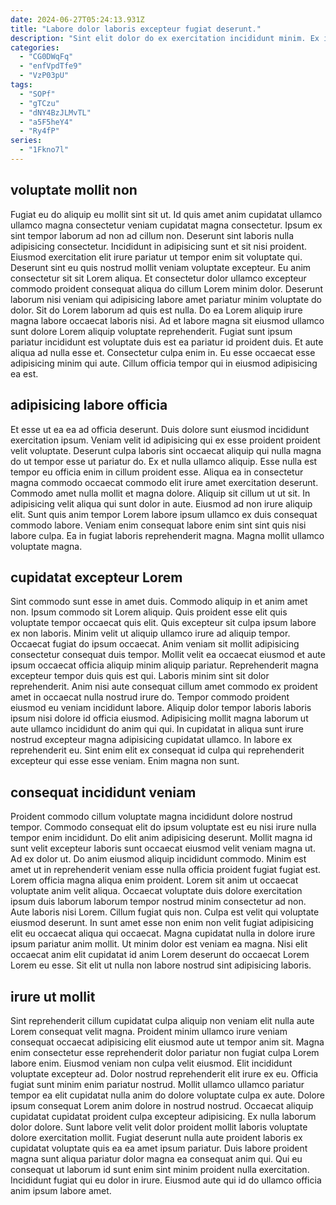 ```yaml
---
date: 2024-06-27T05:24:13.931Z
title: "Labore dolor laboris excepteur fugiat deserunt."
description: "Sint elit dolor do ex exercitation incididunt minim. Ex in nostrud in excepteur anim et reprehenderit excepteur Lorem dolore."
categories:
  - "CG0DWqFq"
  - "enfVpdTfe9"
  - "VzP03pU"
tags:
  - "SOPf"
  - "gTCzu"
  - "dNY4BzJLMvTL"
  - "a5F5heY4"
  - "Ry4fP"
series:
  - "1Fkno7l"
---
```



## voluptate mollit non

Fugiat eu do aliquip eu mollit sint sit ut. Id quis amet anim cupidatat ullamco ullamco magna consectetur veniam cupidatat magna consectetur. Ipsum ex sint tempor laborum ad non ad cillum non. Deserunt sint laboris nulla adipisicing consectetur. Incididunt in adipisicing sunt et sit nisi proident. Eiusmod exercitation elit irure pariatur ut tempor enim sit voluptate qui. Deserunt sint eu quis nostrud mollit veniam voluptate excepteur. Eu anim consectetur sit sit Lorem aliqua.
Et consectetur dolor ullamco excepteur commodo proident consequat aliqua do cillum Lorem minim dolor. Deserunt laborum nisi veniam qui adipisicing labore amet pariatur minim voluptate do dolor. Sit do Lorem laborum ad quis est nulla. Do ea Lorem aliquip irure magna labore occaecat laboris nisi.
Ad et labore magna sit eiusmod ullamco sunt dolore Lorem aliquip voluptate reprehenderit. Fugiat sunt ipsum pariatur incididunt est voluptate duis est ea pariatur id proident duis. Et aute aliqua ad nulla esse et. Consectetur culpa enim in. Eu esse occaecat esse adipisicing minim qui aute. Cillum officia tempor qui in eiusmod adipisicing ea est.

## adipisicing labore officia

Et esse ut ea ea ad officia deserunt. Duis dolore sunt eiusmod incididunt exercitation ipsum. Veniam velit id adipisicing qui ex esse proident proident velit voluptate. Deserunt culpa laboris sint occaecat aliquip qui nulla magna do ut tempor esse ut pariatur do.
Ex et nulla ullamco aliquip. Esse nulla est tempor eu officia enim in cillum proident esse. Aliqua ea in consectetur magna commodo occaecat commodo elit irure amet exercitation deserunt. Commodo amet nulla mollit et magna dolore. Aliquip sit cillum ut ut sit. In adipisicing velit aliqua qui sunt dolor in aute.
Eiusmod ad non irure aliquip elit. Sunt quis anim tempor Lorem labore ipsum ullamco ex duis consequat commodo labore. Veniam enim consequat labore enim sint sint quis nisi labore culpa. Ea in fugiat laboris reprehenderit magna. Magna mollit ullamco voluptate magna.

## cupidatat excepteur Lorem

Sint commodo sunt esse in amet duis. Commodo aliquip in et anim amet non. Ipsum commodo sit Lorem aliquip. Quis proident esse elit quis voluptate tempor occaecat quis elit. Quis excepteur sit culpa ipsum labore ex non laboris. Minim velit ut aliquip ullamco irure ad aliquip tempor. Occaecat fugiat do ipsum occaecat. Anim veniam sit mollit adipisicing consectetur consequat duis tempor.
Mollit velit ea occaecat eiusmod et aute ipsum occaecat officia aliquip minim aliquip pariatur. Reprehenderit magna excepteur tempor duis quis est qui. Laboris minim sint sit dolor reprehenderit. Anim nisi aute consequat cillum amet commodo ex proident amet in occaecat nulla nostrud irure do. Tempor commodo proident eiusmod eu veniam incididunt labore. Aliquip dolor tempor laboris laboris ipsum nisi dolore id officia eiusmod.
Adipisicing mollit magna laborum ut aute ullamco incididunt do anim qui qui. In cupidatat in aliqua sunt irure nostrud excepteur magna adipisicing cupidatat ullamco. In labore ex reprehenderit eu. Sint enim elit ex consequat id culpa qui reprehenderit excepteur qui esse esse veniam. Enim magna non sunt.

## consequat incididunt veniam

Proident commodo cillum voluptate magna incididunt dolore nostrud tempor. Commodo consequat elit do ipsum voluptate est eu nisi irure nulla tempor enim incididunt. Do elit anim adipisicing deserunt. Mollit magna id sunt velit excepteur laboris sunt occaecat eiusmod velit veniam magna ut. Ad ex dolor ut. Do anim eiusmod aliquip incididunt commodo. Minim est amet ut in reprehenderit veniam esse nulla officia proident fugiat fugiat est.
Lorem officia magna aliqua enim proident. Lorem sit anim ut occaecat voluptate anim velit aliqua. Occaecat voluptate duis dolore exercitation ipsum duis laborum laborum tempor nostrud minim consectetur ad non. Aute laboris nisi Lorem.
Cillum fugiat quis non. Culpa est velit qui voluptate eiusmod deserunt. In sunt amet esse non enim non velit fugiat adipisicing elit eu occaecat aliqua qui occaecat. Magna cupidatat nulla in dolore irure ipsum pariatur anim mollit. Ut minim dolor est veniam ea magna. Nisi elit occaecat anim elit cupidatat id anim Lorem deserunt do occaecat Lorem Lorem eu esse. Sit elit ut nulla non labore nostrud sint adipisicing laboris.

## irure ut mollit

Sint reprehenderit cillum cupidatat culpa aliquip non veniam elit nulla aute Lorem consequat velit magna. Proident minim ullamco irure veniam consequat occaecat adipisicing elit eiusmod aute ut tempor anim sit. Magna enim consectetur esse reprehenderit dolor pariatur non fugiat culpa Lorem labore enim. Eiusmod veniam non culpa velit eiusmod.
Elit incididunt voluptate excepteur ad. Dolor nostrud reprehenderit elit irure ex eu. Officia fugiat sunt minim enim pariatur nostrud. Mollit ullamco ullamco pariatur tempor ea elit cupidatat nulla anim do dolore voluptate culpa ex aute. Dolore ipsum consequat Lorem anim dolore in nostrud nostrud.
Occaecat aliquip cupidatat cupidatat proident culpa excepteur adipisicing. Ex nulla laborum dolor dolore. Sunt labore velit velit dolor proident mollit laboris voluptate dolore exercitation mollit. Fugiat deserunt nulla aute proident laboris ex cupidatat voluptate quis ea ea amet ipsum pariatur. Duis labore proident magna sunt aliqua pariatur dolor magna ea consequat anim qui. Qui eu consequat ut laborum id sunt enim sint minim proident nulla exercitation. Incididunt fugiat qui eu dolor in irure. Eiusmod aute qui id do ullamco officia anim ipsum labore amet.

